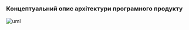 ### Концептуальний опис архітектури програмного продукту
![uml](https://github.com/oleksandrblazhko/ai-215-smolkin/assets/101869573/951ce122-e72b-453a-a738-5e6e98655dab)
